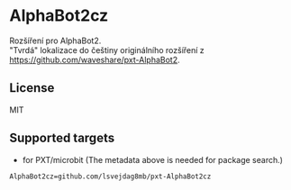 # AlphaBot2cz

Rozšíření pro AlphaBot2.  
"Tvrdá" lokalizace do češtiny originálního rozšíření z https://github.com/waveshare/pxt-AlphaBot2. 

## License

MIT

## Supported targets

* for PXT/microbit
(The metadata above is needed for package search.)

```package
AlphaBot2cz=github.com/lsvejdag8mb/pxt-AlphaBot2cz
```
